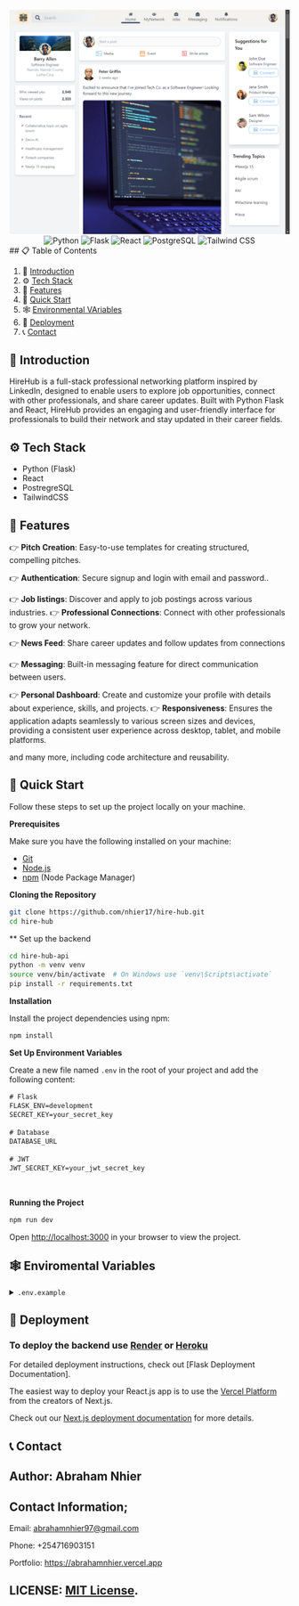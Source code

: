 <div align="center"> <br /> <img src="https://github.com/nhier17/my-portfolio/blob/main/public/hh.png" alt="HireHub Banner"> <br /> <div> <img src="https://img.shields.io/badge/-Python-black?style=for-the-badge&logoColor=white&logo=python&color=3776AB" alt="Python" /> <img src="https://img.shields.io/badge/-Flask-black?style=for-the-badge&logoColor=white&logo=flask&color=000000" alt="Flask" /> <img src="https://img.shields.io/badge/-React-black?style=for-the-badge&logoColor=white&logo=react&color=61DAFB" alt="React" /> <img src="https://img.shields.io/badge/-PostgreSQL-black?style=for-the-badge&logoColor=white&logo=postgresql&color=336791" alt="PostgreSQL" /> <img src="https://img.shields.io/badge/-Tailwind_CSS-black?style=for-the-badge&logoColor=white&logo=tailwindcss&color=06B6D4" alt="Tailwind CSS" /> </div> </div>
## 📋 <a name="table">Table of Contents</a>

1. 🤖 [Introduction](#introduction)
2. ⚙️ [Tech Stack](#tech-stack)
3. 🔋 [Features](#features)
4. 🤸 [Quick Start](#quick-start)
5. 🕸️ [Environmental VAriables](#env)
6. 🔗 [Deployment](#deploy)
7. 📞 [Contact](#more)


## <a name="introduction">🤖 Introduction</a>

HireHub is a full-stack professional networking platform inspired by LinkedIn, designed to enable users to explore job opportunities, connect with other professionals, and share career updates. Built with Python Flask and React, HireHub provides an engaging and user-friendly interface for professionals to build their network and stay updated in their career fields.

## <a name="tech-stack">⚙️ Tech Stack</a>

- Python (Flask)
- React
- PostregreSQL
- TailwindCSS


## <a name="features">🔋 Features</a>

👉 **Pitch Creation**: Easy-to-use templates for creating structured, compelling pitches.

👉 **Authentication**: Secure signup and login with email and password..

👉 **Job listings**: Discover and apply to job postings across various industries.
👉 **Professional Connections**: Connect with other professionals to grow your network.

👉 **News Feed**: Share career updates and follow updates from connections

👉 **Messaging**: Built-in messaging feature for direct communication between users.

👉 **Personal Dashboard**: Create and customize your profile with details about experience, skills, and projects.
👉 **Responsiveness**: Ensures the application adapts seamlessly to various screen sizes and devices, providing a consistent user experience across desktop, tablet, and mobile platforms.

and many more, including code architecture and reusability. 

## <a name="quick-start">🤸 Quick Start</a>

Follow these steps to set up the project locally on your machine.

**Prerequisites**

Make sure you have the following installed on your machine:

- [Git](https://git-scm.com/)
- [Node.js](https://nodejs.org/en)
- [npm](https://www.npmjs.com/) (Node Package Manager)

**Cloning the Repository**

```bash
git clone https://github.com/nhier17/hire-hub.git
cd hire-hub
```
** Set up the backend

```bash
cd hire-hub-api
python -m venv venv
source venv/bin/activate  # On Windows use `venv\Scripts\activate`
pip install -r requirements.txt
```

**Installation**

Install the project dependencies using npm:

```bash
npm install
```

**Set Up Environment Variables**

Create a new file named `.env` in the root of your project and add the following content:

```env
# Flask
FLASK_ENV=development
SECRET_KEY=your_secret_key

# Database
DATABASE_URL

# JWT
JWT_SECRET_KEY=your_jwt_secret_key



```

**Running the Project**

```bash
npm run dev
```

Open [http://localhost:3000](http://localhost:3000) in your browser to view the project.

## <a name="env">🕸️ Enviromental Variables</a>

<details>
<summary><code>.env.example</code></summary>

```env
# Flask
FLASK_ENV=development
SECRET_KEY=your_secret_key

# Database
DATABASE_URL

# JWT
JWT_SECRET_KEY=your_jwt_secret_key

```

</details>

## <a name="deploy">🔗 Deployment</a>

### To deploy the backend use [Render](Render) or [Heroku](Heroku)
For detailed deployment instructions, check out [Flask Deployment Documentation].

The easiest way to deploy your React.js app is to use the [Vercel Platform](https://vercel.com/new?utm_medium=default-template&filter=next.js&utm_source=create-next-app&utm_campaign=create-next-app-readme) from the creators of Next.js.

Check out our [Next.js deployment documentation](https://nextjs.org/docs/app/building-your-application/deploying) for more details.


## <a name="more">📞 Contact</a>
## Author: Abraham Nhier

## Contact Information;
   Email: abrahamnhier97@gmail.com
   
   Phone: +254716903151
   
   Portfolio: https://abrahamnhier.vercel.app
       
 ## LICENSE: [MIT License](link-to-license-file).

